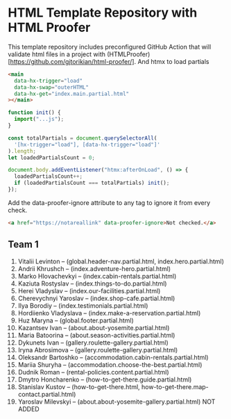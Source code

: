 # HTML Template Repository with HTML Proofer

This template repository includes preconfigured GitHub Action that will validate html files in a project with (HTMLProofer)[https://github.com/gjtorikian/html-proofer/].
And htmx to load partials

```html
<main
  data-hx-trigger="load"
  data-hx-swap="outerHTML"
  data-hx-get="index.main.partial.html"
></main>
```

```js
function init() {
  import("...js");
}

const totalPartials = document.querySelectorAll(
  '[hx-trigger="load"], [data-hx-trigger="load"]'
).length;
let loadedPartialsCount = 0;

document.body.addEventListener("htmx:afterOnLoad", () => {
  loadedPartialsCount++;
  if (loadedPartialsCount === totalPartials) init();
});
```

Add the data-proofer-ignore attribute to any tag to ignore it from every check.

```html
<a href="https://notareallink" data-proofer-ignore>Not checked.</a>
```

## Team 1

1. Vitalii Levinton – (global.header-nav.partial.html, index.hero.partial.html)  
2. Andrii Khrushch – (index.adventure-hero.partial.html)  
3. Marko Hlovachevkyi – (index.cabin-rentals.partial.html)  
4. Kaziuta Rostyslav – (index.things-to-do.partial.html)  
5. Herei Vladyslav – (index.our-facilities.partial.html)  
6. Cherevychnyi Yaroslav – (index.shop-cafe.partial.html)  
7. Ilya Borodiy – (index.testimonials.partial.html)  
8. Hordiienko Vladyslava – (index.make-a-reservation.partial.html)  
9. Huz Maryna – (global.footer.partial.html)  
10. Kazantsev Ivan – (about.about-yosemite.partial.html)  
11. Maria Batoorina – (about.season-activities.partial.html)  
12. Dykunets Ivan – (gallery.roulette-gallery.partial.html)  
13. Iryna Abrosimova – (gallery.roulette-gallery.partial.html)  
14. Oleksandr Bartoshko – (accommodation.cabin-rentals.partial.html) 
15. Mariia Shuryha – (accommodation.choose-the-best.partial.html)  
16. Dudnik Roman – (rental-policies.content.partial.html)  
17. Dmytro Honcharenko – (how-to-get-there.guide.partial.html)  
18. Stanislav Kustov – (how-to-get-there.html, how-to-get-there.map-contact.partial.html)  
19. Yaroslav Milevskyi – (about.about-yosemite-gallery.partial.html) NOT ADDED  
